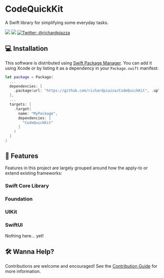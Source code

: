 # CodeQuickKit

A Swift library for simplifying some everyday tasks.

<p>
    <img src="https://github.com/richardpiazza/CodeQuickKit/workflows/Swift/badge.svg?branch=main" />
    <img src="https://img.shields.io/badge/Swift-5.5-orange.svg" />
    <a href="https://twitter.com/richardpiazza">
        <img src="https://img.shields.io/badge/twitter-@richardpiazza-blue.svg?style=flat" alt="Twitter: @richardpiazza" />
    </a>
</p>

## 💻 Installation

This software is distributed using [Swift Package Manager](https://swift.org/package-manager). 
You can add it using Xcode or by listing it as a dependency in your `Package.swift` manifest:

```swift
let package = Package(
  ...
  dependencies: [
    .package(url: "https://github.com/richardpiazza/CodeQuickKit", .upToNextMajor(from: "7.0.0")
  ],
  ...
  targets: [
    .target(
      name: "MyPackage",
      dependencies: [
        "CodeQuickKit"
      ]
    )
  ]
)
```

## 📌 Features

Features in this project are largely grouped around how the apply-to or extend existing frameworks:

### Swift Core Library



### Foundation



### UIKit



### SwiftUI

Nothing here... yet!

## 🛠 Wanna Help?

Contributions are welcome and encouraged! See the [Contribution Guide](CONTRIBUTING.md) for more information.

